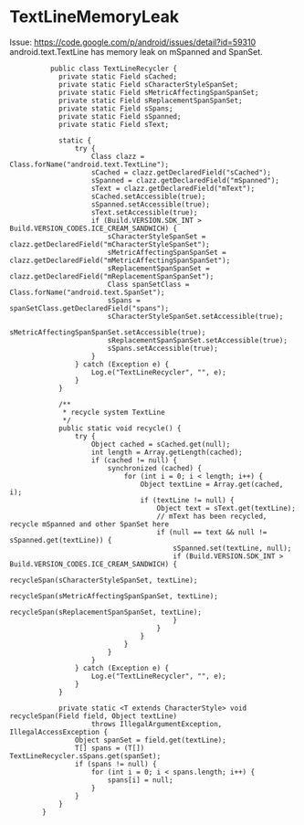 # TextLineMemoryLeak
Issue: https://code.google.com/p/android/issues/detail?id=59310   android.text.TextLine has memory leak on mSpanned and SpanSet. 



              public class TextLineRecycler {  
                private static Field sCached;  
                private static Field sCharacterStyleSpanSet;  
                private static Field sMetricAffectingSpanSpanSet;  
                private static Field sReplacementSpanSpanSet;  
                private static Field sSpans;  
                private static Field sSpanned;  
                private static Field sText;  

                static {  
                    try {  
                        Class clazz = Class.forName("android.text.TextLine");  
                        sCached = clazz.getDeclaredField("sCached");  
                        sSpanned = clazz.getDeclaredField("mSpanned");  
                        sText = clazz.getDeclaredField("mText");  
                        sCached.setAccessible(true);  
                        sSpanned.setAccessible(true);  
                        sText.setAccessible(true);  
                        if (Build.VERSION.SDK_INT > Build.VERSION_CODES.ICE_CREAM_SANDWICH) {  
                            sCharacterStyleSpanSet = clazz.getDeclaredField("mCharacterStyleSpanSet");  
                            sMetricAffectingSpanSpanSet = clazz.getDeclaredField("mMetricAffectingSpanSpanSet");  
                            sReplacementSpanSpanSet = clazz.getDeclaredField("mReplacementSpanSpanSet");  
                            Class spanSetClass = Class.forName("android.text.SpanSet");  
                            sSpans = spanSetClass.getDeclaredField("spans");  
                            sCharacterStyleSpanSet.setAccessible(true);  
                            sMetricAffectingSpanSpanSet.setAccessible(true);  
                            sReplacementSpanSpanSet.setAccessible(true);  
                            sSpans.setAccessible(true);  
                        }  
                    } catch (Exception e) {  
                        Log.e("TextLineRecycler", "", e);  
                    }  
                }  

                /** 
                 * recycle system TextLine 
                 */  
                public static void recycle() {  
                    try {  
                        Object cached = sCached.get(null);  
                        int length = Array.getLength(cached);  
                        if (cached != null) {  
                            synchronized (cached) {  
                                for (int i = 0; i < length; i++) {  
                                    Object textLine = Array.get(cached, i);  
                                    if (textLine != null) {  
                                        Object text = sText.get(textLine);  
                                        // mText has been recycled, recycle mSpanned and other SpanSet here  
                                        if (null == text && null != sSpanned.get(textLine)) {  
                                            sSpanned.set(textLine, null);  
                                            if (Build.VERSION.SDK_INT > Build.VERSION_CODES.ICE_CREAM_SANDWICH) {  
                                                recycleSpan(sCharacterStyleSpanSet, textLine);  
                                                recycleSpan(sMetricAffectingSpanSpanSet, textLine);  
                                                recycleSpan(sReplacementSpanSpanSet, textLine);  
                                            }  
                                        }  
                                    }  
                                }  
                            }  
                        }  
                    } catch (Exception e) {  
                        Log.e("TextLineRecycler", "", e);  
                    }  
                }  

                private static <T extends CharacterStyle> void recycleSpan(Field field, Object textLine)  
                        throws IllegalArgumentException, IllegalAccessException {  
                    Object spanSet = field.get(textLine);  
                    T[] spans = (T[]) TextLineRecycler.sSpans.get(spanSet);  
                    if (spans != null) {  
                        for (int i = 0; i < spans.length; i++) {  
                            spans[i] = null;  
                        }  
                    }  
                }  
            }  

